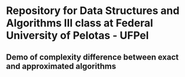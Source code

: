 # Repository for Data Structures and Algorithms III class at Federal University of Pelotas - UFPel

## Demo of complexity difference between exact and approximated algorithms

